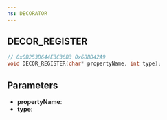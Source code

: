 ```yaml
---
ns: DECORATOR
---
```

## DECOR_REGISTER

```c
// 0x0B253D644E3C36B3 0x68BD42A9
void DECOR_REGISTER(char* propertyName, int type);
```

## Parameters
* **propertyName**:
* **type**:
